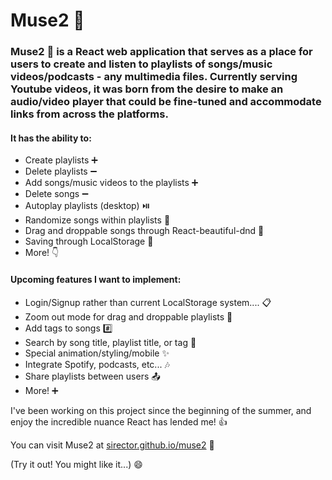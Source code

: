 # Muse2 :musical_note:

### Muse2 :musical_note: is a React web application that serves as a place for users to create and listen to playlists of songs/music videos/podcasts - any multimedia files. Currently serving Youtube videos, it was born from the desire to make an audio/video player that could be fine-tuned and accommodate links from across the platforms.

#### It has the ability to: 
- Create playlists :heavy_plus_sign:
- Delete playlists :heavy_minus_sign:
- Add songs/music videos to the playlists :heavy_plus_sign:
- Delete songs :heavy_minus_sign: 
- Autoplay playlists (desktop) :play_or_pause_button:
- Randomize songs within playlists :8ball:
- Drag and droppable songs through React-beautiful-dnd :pinching_hand:
- Saving through LocalStorage :wrench:
- More! :point_down:


#### Upcoming features I want to implement:
- Login/Signup rather than current LocalStorage system.... :clipboard:
- Zoom out mode for drag and droppable playlists :pinching_hand:
- Add tags to songs :hash:
- Search by song title, playlist title, or tag :telescope:
- Special animation/styling/mobile :sparkles:
- Integrate Spotify, podcasts, etc... :notes:
- Share playlists between users :outbox_tray:
- More! :heavy_plus_sign:

I've been working on this project since the beginning of the summer, and enjoy the incredible nuance React has lended me! :+1:

You can visit Muse2 at [sirector.github.io/muse2](sirector.github.io/muse2) :tada:

(Try it out! You might like it...) :smile:
